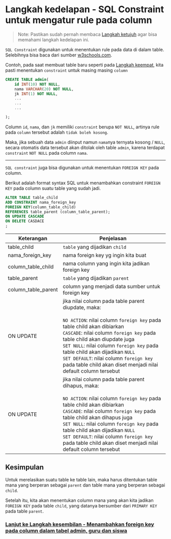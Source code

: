 # Langkah kedelapan - SQL Constraint untuk mengatur rule pada column

> Note: Pastikan sudah pernah membaca [Langkah ketujuh](/steps/langkah7.md) agar bisa memahami langkah kedelapan ini.

`SQL Constraint` digunakan untuk menentukan rule pada data di dalam table. Selebihnya bisa baca dari sumber [w3schools.com](https://www.w3schools.com/sql/sql_constraints.asp).

Contoh, pada saat membuat table baru seperti pada [Langkah keempat](/steps/langkah4.md), kita pasti menentukan `constraint` untuk masing masing `column`

```sql
CREATE TABLE admin(
    id INT(10) NOT NULL,
    nama VARCHAR(20) NOT NULL,
    jk INT(1) NOT NULL,
    ...
    ...
    ...

);
```
Column `id`, `nama`, dan `jk` memiliki `constraint` berupa `NOT NULL`, artinya rule pada `column` tersebut adalah `tidak boleh kosong`.

Maka, jika sebuah data `admin` diinput namun `nama`nya ternyata kosong / `NULL`, secara otomatis data tersebut akan ditolak oleh table `admin`, karena terdapat `constraint` `NOT NULL` pada column `nama`.
___

`SQL constraint` juga bisa digunakan untuk menentukan `FOREIGN KEY` pada column.

Berikut adalah format syntax SQL untuk menambahkan constraint `FOREIGN KEY` pada column suatu table yang sudah jadi.

```sql
ALTER TABLE table_child
ADD CONSTRAINT nama_foreign_key
FOREIGN KEY(column_table_child)
REFERENCES table_parent (column_table_parent);
ON UPDATE CASCADE
ON DELETE CASDACE
;
```
|Keterangan|Penjelasan|
|-|-|
|table_child|`table` yang dijadikan `child`|
|nama_foreign_key|nama foreign key yg ingin kita buat|
|column_table_child|nama column yang ingin kita jadikan foreign key|
|table_parent|`table` yang dijadikan `parent`|
|column_table_parent|column yang menjadi data sumber untuk foreign key|
|ON UPDATE|jika nilai column pada table parent diupdate, maka:<br/><br/>`NO ACTION`: nilai column `foreign key` pada table child akan dibiarkan<br/>`CASCADE`: nilai column `foreign key` pada table child akan diupdate juga<br/>`SET NULL`: nilai column `foreign key` pada table child akan dijadikan `NULL`<br/>`SET DEFAULT`: nilai column `foreign key` pada table child akan diset menjadi nilai default column tersebut|
|ON UPDATE|jika nilai column pada table parent dihapus, maka:<br/><br/>`NO ACTION`: nilai column `foreign key` pada table child akan dibiarkan<br/>`CASCADE`: nilai column `foreign key` pada table child akan dihapus juga<br/>`SET NULL`: nilai column `foreign key` pada table child akan dijadikan `NULL`<br/>`SET DEFAULT`: nilai column `foreign key` pada table child akan diset menjadi nilai default column tersebut|


## Kesimpulan
Untuk merelasikan suatu table ke table lain, maka harus ditentukan table mana yang berperan sebagai `parent` dan table mana yang berperan sebagai `child`.

Setelah itu, kita akan menentukan column mana yang akan kita jadikan `FOREIGN KEY` pada table `child`, yang datanya bersumber dari `PRIMARY KEY` pada table `parent`.

### [Lanjut ke Langkah kesembilan - Menambahkan foreign key pada column dalam tabel admin, guru dan siswa](/steps/langkah9.md)
